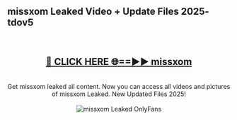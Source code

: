 <h2>missxom Leaked Video + Update Files 2025- tdov5</h2>
<br>
<div align="center">
<h2><a href="https://libra.edu.pl?missxom" rel="nofollow">🔴 CLICK HERE 🌐==►► missxom</a></h2>
<br>
Get missxom leaked all content. Now you can access all videos and pictures of missxom Leaked. New Updated Files 2025!
<br>
<br>
<a href="https://libra.edu.pl?missxom" rel="nofollow" data-target="animated-image.originalLink"><img src="https://i.ibb.co.com/WyWwxjT/player-gif2.gif" alt="missxom Leaked OnlyFans" style="max-width: 100%; display: inline-block;" data-target="animated-image.originalImage"></a>
</div>
<br>